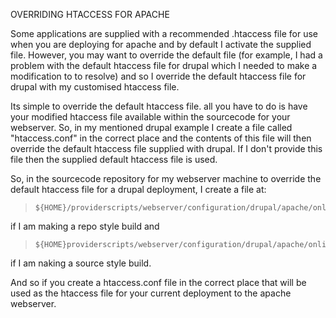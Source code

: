 OVERRIDING HTACCESS FOR APACHE

Some applications are supplied with a recommended .htaccess file for use when you are deploying for apache and by default I activate the supplied file. However, you may want to override the default file (for example, I had a problem with the default htaccess file for drupal which I needed to make a modification to to resolve) and so I override the default htaccess file for drupal with my customised htaccess file. 

Its simple to override the default htaccess file. all you have to do is have your modified htaccess file available within the sourcecode for your webserver. So, in my mentioned drupal example I create a file called "htaccess.conf" in the correct place and the contents of this file will then override the default htaccess file supplied with drupal. If I don't provide this file then the supplied default htaccess file is used. 

So, in the sourcecode repository for my webserver machine to override the default htaccess file for a drupal deployment, I create a file at:


>     ${HOME}/providerscripts/webserver/configuration/drupal/apache/online/repo/htaccess.conf

if I am making a repo style build and 

>     ${HOME}providerscripts/webserver/configuration/drupal/apache/online/source/htaccess.conf

if I am naking a source style build.

And so if you create a htaccess.conf file in the correct place that will be used as the htaccess file for your current deployment to the apache webserver. 
